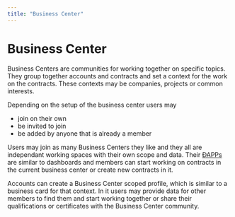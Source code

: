 ```yaml
---
title: "Business Center"
---
```


# Business Center
Business Centers are communities for working together on specific topics. They group together accounts and contracts and set a context for the work on the contracts. These contexts may be companies, projects or common interests.

Depending on the setup of the business center users may
- join on their own
- be invited to join
- be added by anyone that is already a member

Users may join as many Business Centers they like and they all are independant working spaces with their own scope and data. Their [ÐAPPs](/dev/dapps) are similar to dashboards and members can start working on contracts in the current business center or create new contracts in it.

Accounts can create a Business Center scoped profile, which is similar to a business card for that context. In it users may provide data for other members to find them and start working together or share their qualifications or certificates with the Business Center community.